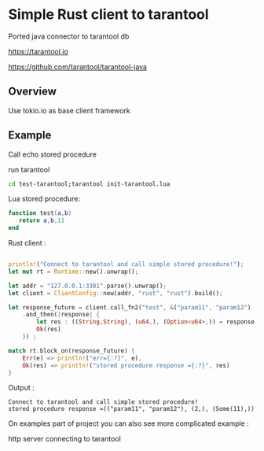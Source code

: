 # Simple Rust client to tarantool  

Ported java connector to tarantool db 
 
https://tarantool.io

https://github.com/tarantool/tarantool-java

## Overview

Use tokio.io as base client framework

## Example

Call echo stored procedure

run tarantool

```bash
cd test-tarantool;tarantool init-tarantool.lua
```


Lua stored procedure: 
```lua
function test(a,b)
   return a,b,11
end

```

Rust client :

```rust

println!("Connect to tarantool and call simple stored procedure!");
let mut rt = Runtime::new().unwrap();

let addr = "127.0.0.1:3301".parse().unwrap();
let client = ClientConfig::new(addr, "rust", "rust").build();

let response_future = client.call_fn2("test", &("param11", "param12") , &2)
    .and_then(|response| {
        let res : ((String,String), (u64,), (Option<u64>,)) = response.decode_trio()?;
        Ok(res)
    }) ;

match rt.block_on(response_future) {
    Err(e) => println!("err={:?}", e),
    Ok(res) => println!("stored procedure response ={:?}", res)
}

```

Output :

```log
Connect to tarantool and call simple stored procedure!
stored procedure response =(("param11", "param12"), (2,), (Some(11),))
```

On examples part of project you can also see more complicated example :

http server connecting to tarantool